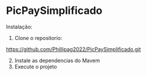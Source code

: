 # PicPaySimplificado

Instalação:

1. Clone o repositorio:

https://github.com/Phillipag2022/PicPaySimplificado.git

2. Instale as dependencias do Mavem
3. Execute o projeto
